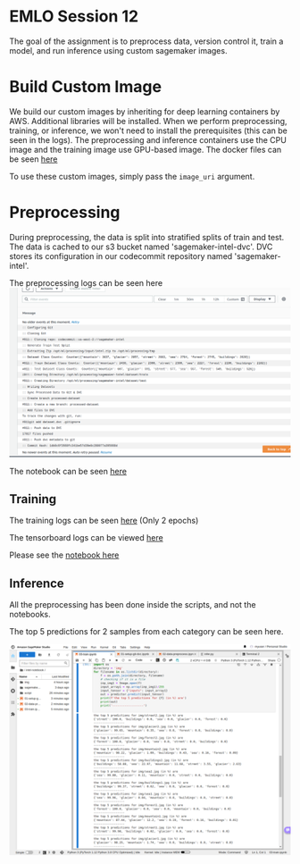 # EMLO Session 12

The goal of the assignment is to preprocess data, version control it, train a model, and run inference using custom sagemaker images.

# Build Custom Image
We build our custom images by inheriting for deep learning containers by AWS. Additional libraries will be installed. When we perform preprocessing, training, or inference, we won't need to install the prerequisites (this can be seen in the logs).
The preprocessing and inference containers use the CPU image and the training image use GPU-based image.
The docker files can be seen [here](./docker/)

To use these custom images, simply pass the `image_uri` argument. 

# Preprocessing

During preprocessing, the data is split into stratified splits of train and test. The data is cached to our s3 bucket named 'sagemaker-intel-dvc'. DVC stores its configuration in our codecommit repository named 'sagemaker-intel'.

The preprocessing logs can be seen here
![](./img/preprocess.png)

The notebook can be seen [here](./notebooks/02-data-preprocess.ipynb)



## Training

The training logs can be seen [here](./img/train.png) (Only 2 epochs)

The tensorboard logs can be viewed [here](https://tensorboard.dev/experiment/9gDPY213Sg2eWD1asrWjVg/)


Please see the [notebook here](./notebooks/03-train.ipynb)


## Inference
All the preprocessing has been done inside the scripts, and not the notebooks.

The top 5 predictions for 2 samples from each category can be seen here.

![](./img/inference.png)